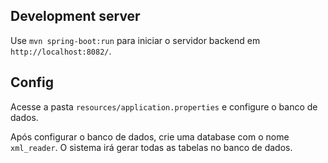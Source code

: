 ## Development server

Use `mvn spring-boot:run` para iniciar o servidor backend em `http://localhost:8082/`.

## Config

Acesse a pasta `resources/application.properties` e configure o banco de dados.

Após configurar o banco de dados, crie uma database com o nome `xml_reader`.
O sistema irá gerar todas as tabelas no banco de dados.
